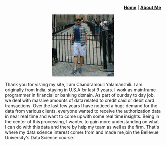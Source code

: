 <p align="right"><a href="https://chandu85.github.io/data-science/"><b>Home</b></a> | <a href="https://chandu85.github.io/data-science/about.html"><b>About Me</b></a></p>

<p align="center"><img src="images/profile_pic.jpeg" alt="Chandu" width="200" height="200"></p>

Thank you for visting my site, I am Chandramouli Yalamanchili. I am originally from India, staying in U.S.A for last 9 years. I work as mainframe programmer in financial or banking domain. 
As part of our day to day job, we deal with massive amounts of data related to credit card or debit card transactions. Over the last few years I have noticed a huge demand for the data from various clients, everyone wanted to receive the authorization data in near real time and want to come up with some real time insights. Being in the center of this processing, I wanted to gain more understanding on what I can do with this data and there by help my team as well as the firm. That's where my data science interest comes from and made me join the Bellevue University's Data Science course.
